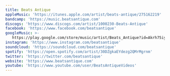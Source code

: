 ```yaml
---
title: Beats Antique
appleMusic: 'https://itunes.apple.com/artist/beats-antique/275162219'
bandcamp: 'https://music.beatsantique.com'
discogs: 'https://www.discogs.com/artist/1000230-Beats-Antique'
facebook: 'https://www.facebook.com/beatsantique'
googleMusic: >-
   https://play.google.com/store/music/artist/Beats_Antique?id=Akrh75iysb53pqkzmo4uems2wcq
instagram: 'https://www.instagram.com/beatsantique'
soundcloud: 'https://soundcloud.com/beatsantique'
spotify: 'https://open.spotify.com/artist/30DZgkaEYdezg2QMrMgrnm'
twitter: 'https://twitter.com/beatsantique'
website: 'https://www.beatsantique.com'
youtube: 'https://www.youtube.com/user/BeatsAntiqueVideos'
---
```

